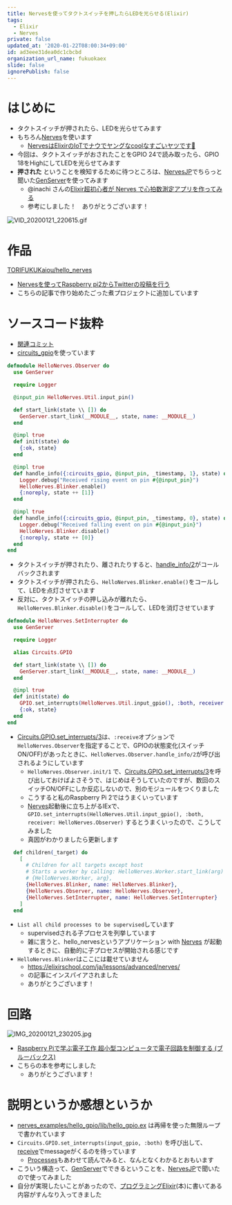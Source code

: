 ```yaml
---
title: Nervesを使ってタクトスイッチを押したらLEDを光らせる(Elixir)
tags:
  - Elixir
  - Nerves
private: false
updated_at: '2020-01-22T08:00:34+09:00'
id: ad3eee31dea0dc1cbcbd
organization_url_name: fukuokaex
slide: false
ignorePublish: false
---
```

# はじめに
- タクトスイッチが押されたら、LEDを光らせてみます
- もちろん[Nerves](https://nerves-project.org/)を使います
    - [NervesはElixirのIoTでナウでヤングなcoolなすごいヤツです🚀](https://twitter.com/torifukukaiou/status/1201266889990623233)
- 今回は、タクトスイッチがおされたことをGPIO 24で読み取ったら、GPIO 18をHighにしてLEDを光らせてみます
- **押された** ということを検知するために待つところは、[NervesJP](https://nerves-jp.connpass.com/)でちらっと聞いた[GenServer](https://hexdocs.pm/elixir/GenServer.html)を使ってみます
    - @inachi さんの[Elixir超初心者が Nerves で心拍数測定アプリを作ってみる](https://qiita.com/inachi/items/ff006fd20246f0a0a358)
    - 参考にしました！　ありがとうございます！

![VID_20200121_220615.gif](https://firebase.torifuku-kaiou.tokyo/VID_20200121_220615.gif)


# 作品
[TORIFUKUKaiou/hello_nerves](https://github.com/TORIFUKUKaiou/hello_nerves)
- [Nervesを使ってRaspberry pi2からTwitterの投稿を行う](https://qiita.com/torifukukaiou/items/6096c201fbb013e65baa)
- こちらの記事で作り始めたごった煮プロジェクトに追加しています

# ソースコード抜粋
- [関連コミット](https://github.com/TORIFUKUKaiou/hello_nerves/commit/58196ac0bab9fc37c1601b30a3e917936dd166e6)
- [circuits_gpio](https://hexdocs.pm/circuits_gpio/readme.html)を使っています

```Elixir:lib/hello_nerves/observer.ex
defmodule HelloNerves.Observer do
  use GenServer

  require Logger

  @input_pin HelloNerves.Util.input_pin()

  def start_link(state \\ []) do
    GenServer.start_link(__MODULE__, state, name: __MODULE__)
  end

  @impl true
  def init(state) do
    {:ok, state}
  end

  @impl true
  def handle_info({:circuits_gpio, @input_pin, _timestamp, 1}, state) do
    Logger.debug("Received rising event on pin #{@input_pin}")
    HelloNerves.Blinker.enable()
    {:noreply, state ++ [1]}
  end

  @impl true
  def handle_info({:circuits_gpio, @input_pin, _timestamp, 0}, state) do
    Logger.debug("Received falling event on pin #{@input_pin}")
    HelloNerves.Blinker.disable()
    {:noreply, state ++ [0]}
  end
end
```
- タクトスイッチが押されたり、離されたりすると、[handle_info/2](https://hexdocs.pm/elixir/GenServer.html#c:handle_info/2)がコールバックされます
- タクトスイッチが押されたら、`HelloNerves.Blinker.enable()`をコールして、LEDを点灯させています
- 反対に、タクトスイッチの押し込みが離れたら、`HelloNerves.Blinker.disable()`をコールして、LEDを消灯させています

```Elixir:lib/hello_nerves/set_interrupter.ex
defmodule HelloNerves.SetInterrupter do
  use GenServer

  require Logger

  alias Circuits.GPIO

  def start_link(state \\ []) do
    GenServer.start_link(__MODULE__, state, name: __MODULE__)
  end

  @impl true
  def init(state) do
    GPIO.set_interrupts(HelloNerves.Util.input_gpio(), :both, receiver: HelloNerves.Observer)
    {:ok, state}
  end
end
```
- [Circuits.GPIO.set_interrupts/3](https://hexdocs.pm/circuits_gpio/Circuits.GPIO.html#set_interrupts/3)は、`:receive`オプションで`HelloNerves.Observer`を指定することで、GPIOの状態変化(スイッチON/OFF)があったときに、`HelloNerves.Observer.handle_info/2`が呼び出されるようにしています
    - `HelloNerves.Observer.init/1` で、[Circuits.GPIO.set_interrupts/3](https://hexdocs.pm/circuits_gpio/Circuits.GPIO.html#set_interrupts/3)を呼び出しておけばよさそうで、はじめはそうしていたのですが、数回のスイッチON/OFFにしか反応しないので、別のモジュールをつくりました
    - こうすると私のRaspberry Pi 2ではうまくいっています
    - [Nerves](https://nerves-project.org/)起動後に立ち上がるIExで、`GPIO.set_interrupts(HelloNerves.Util.input_gpio(), :both, receiver: HelloNerves.Observer)` するとうまくいったので、こうしてみました
    - 真因がわかりましたら更新します

```Elixir:lib/hello_nerves/application.ex
  def children(_target) do
    [
      # Children for all targets except host
      # Starts a worker by calling: HelloNerves.Worker.start_link(arg)
      # {HelloNerves.Worker, arg},
      {HelloNerves.Blinker, name: HelloNerves.Blinker},
      {HelloNerves.Observer, name: HelloNerves.Observer},
      {HelloNerves.SetInterrupter, name: HelloNerves.SetInterrupter}
    ]
  end
```
- `List all child processes to be supervised`しています
    - supervisedされる子プロセスを列挙しています
    - 雑に言うと、hello_nervesというアプリケーション with [Nerves](https://nerves-project.org/) が起動するときに、自動的に子プロセスが開始される感じです
- `HelloNerves.Blinker`はここには載せていません
    - https://elixirschool.com/ja/lessons/advanced/nerves/
    - の記事にインスパイアされました
    - ありがとうございます！

# 回路
![IMG_20200121_230205.jpg](https://qiita-image-store.s3.ap-northeast-1.amazonaws.com/0/131808/849a6699-8754-494f-3248-2340dd252bcb.jpeg)

- [Raspberry Piで学ぶ電子工作 超小型コンピュータで電子回路を制御する (ブルーバックス) ](https://www.amazon.co.jp/dp/4062578913) 
- こちらの本を参考にしました
    - ありがとうございます！

# 説明というか感想というか
- [nerves_examples/hello_gpio/lib/hello_gpio.ex](https://github.com/nerves-project/nerves_examples/blob/ad70fa328599cd45d95961a969c24f3825cbfb50/hello_gpio/lib/hello_gpio.ex) は再帰を使った無限ループで書かれています
- `Circuits.GPIO.set_interrupts(input_gpio, :both)` を呼び出して、[receive](https://hexdocs.pm/elixir/Kernel.SpecialForms.html#receive/1)でmessageがくるのを待っています
    - [Processes](https://elixir-lang.org/getting-started/processes.html)もあわせて読んでみると、なんとなくわかるとおもいます
- こういう構造って、[GenServer](https://hexdocs.pm/elixir/GenServer.html)でできるということを、[NervesJP](https://nerves-jp.connpass.com/)で聞いたので使ってみました
- 自分が実現したいことがあったので、[プログラミングElixir](https://www.amazon.co.jp/dp/4274219151)(本)に書いてある内容がすんなり入ってきました


